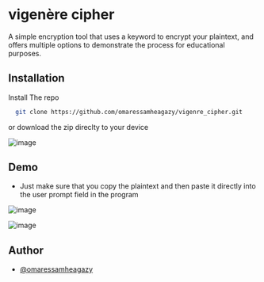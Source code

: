 # vigenère cipher

A simple encryption tool that uses a keyword to encrypt your plaintext, and offers multiple options to demonstrate the process for educational purposes.
## Installation

Install The repo

```bash
  git clone https://github.com/omaressamheagazy/vigenre_cipher.git
```
or download the zip direclty to your device

![image](https://github.com/omaressamheagazy/vigenre_cipher/assets/68665060/855c4dfc-d362-4750-aad1-4bf6dc9fadc2)


## Demo
* Just make sure that you copy the plaintext and then paste it directly into the user prompt field in the program
  
![image](https://github.com/omaressamheagazy/vigenre_cipher/assets/68665060/520f3438-dcf8-450e-bfe5-9d7cf2f080a5)

![image](https://github.com/omaressamheagazy/vigenre_cipher/assets/68665060/12c4623c-cc11-419d-8a44-d8384c15d2cc)





## Author

- [@omaressamheagazy](https://github.com/omaressamheagazy)


